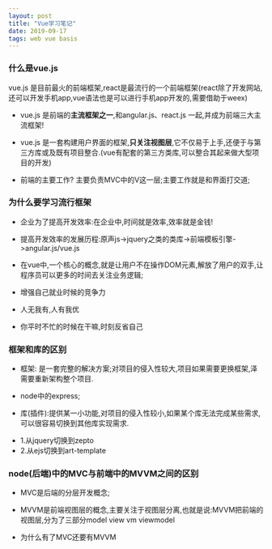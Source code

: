 ```yaml
---
layout: post
title: "Vue学习笔记"
date: 2019-09-17 
tags: web vue basis
---
```


### 什么是vue.js
vue.js 是目前最火的前端框架,react是最流行的一个前端框架(react除了开发网站,还可以开发手机app,vue语法也是可以进行手机app开发的,需要借助于weex)

+ vue.js 是前端的**主流框架之一**,和angular.js、react.js 一起,并成为前端三大主流框架!

+ vue.js 是一套构建用户界面的框架,**只关注视图层**,它不仅易于上手,还便于与第三方库或及既有项目整合.(vue有配套的第三方类库,可以整合其起来做大型项目的开发)

+ 前端的主要工作? 主要负责MVC中的V这一层;主要工作就是和界面打交道;

### 为什么要学习流行框架
+ 企业为了提高开发效率:在企业中,时间就是效率,效率就是金钱!

+ 提高开发效率的发展历程:原声js->jquery之类的类库->前端模板引擎->angular.js/vue.js  

+ 在vue中,一个核心的概念,就是让用户不在操作DOM元素,解放了用户的双手,让程序员可以更多的时间去关注业务逻辑;

+ 增强自己就业时候的竞争力

+ 人无我有,人有我优
+ 你平时不忙的时候在干嘛,时刻反省自己

### 框架和库的区别
+ 框架: 是一套完整的解决方案;对项目的侵入性较大,项目如果需要更换框架,泽需要重新架构整个项目.
+ node中的express;

+ 库(插件):提供某一小功能,对项目的侵入性较小,如果某个库无法完成某些需求,可以很容易切换到其他库实现需求.
- 1.从jquery切换到zepto
- 2.从ejs切换到art-template

### node(后端)中的MVC与前端中的MVVM之间的区别

+ MVC是后端的分层开发概念;

+ MVVM是前端视图层的概念,主要关注于视图层分离,也就是说:MVVM把前端的视图层,分为了三部分model view vm viewmodel

+ 为什么有了MVC还要有MVVM
